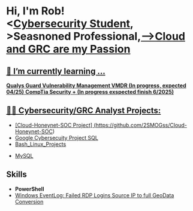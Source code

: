 <!--<img src="[url](https://imgur.com/HGYj714)" alt="Robert Chich Cyber Analyst">

<img src="<img src="url" alt="alternatetext">" alt="Girl in a jacket" width="500" height="600">-->


<h1>Hi, I'm Rob! <br/><<a href="https://github.com/2SMOGss/">Cybersecurity Student</a>, <ahttps://github.com/2SMOGss/Cloud-Honeynet-SOC/a>><!<a href="https://www.linkedin.com/in/robchich/">Seasnoned Professional</a>,<a href="(https://www.linkedin.com/in/robchich/)">-->Cloud and GRC are my Passion</h1> 
<!-- Paramedic | Cybersecurity Student | Cloud and GRC are my Passion
  -->
<h2>🌱 I’m currently learning ...</h2>

<b>Qualys Guard Vulnerability Management VMDR (In progress, expected 04/25)</b>
<b>CompTia Security + (In progress exspected finish 6/2025)</b>
<!--- <b>Qualys Guard Vulnerability Management  VMDR (In progress, expected 01/25</b>
  <div>
  <img src="https://ik.imagekit.io/qualys/image/logo/qualys.svg" width="50" height="60" align="left">
</div>-->

<h2>👨‍💻 Cybersecurity/GRC Analyst Projects:</h2>

  - [Cloud-Honeynet-SOC Project] (https://github.com/2SMOGss/Cloud-Honeynet-SOC)
  - [Google Cybersecuity Project SQL](https://github.com/2SMOGss/MySQL)
  - [Bash_Linux_Projects](https://github.com/2SMOGss/Bash_Linix_Projects)
  <!--- [GRC](https://github.com/2SMOGss/GRC)-->
  - [MySQL](https://github.com/2SMOGss/MySQL)

<h2>Skills</h2>

 - <b>PowerShell</b>
  - [Windows EventLog: Failed RDP Logins Source IP to full GeoData Conversion]((https://github.com/2SMOGss/Cloud-Honeynet-SOC))
 <!--
  - 
- <b>Full Stack Web App (React, NodeJS, Azure, and Machine Learning Components)</b>
  - [Image Analysis Middleware](https://github.com/joshmadakor1/4chan-Image-Analysis-Middleware-C964) <b><i>(Potentially NSFW)</b></i>-->

 <!-- - [JWipe (Disk Wiping Utility)](https://github.com/joshmadakor1/Jwipe.PowerShell)
  - [Active Directory Bulk User Creation](https://github.com/joshmadakor1/AD_PS)
  - [FIM (File Integrity Monitor)](https://github.com/joshmadakor1/PowerShell-Integrity-FIM)
- <b>C# (.NET Desktop Applications)</b>
  - [Ransomware Proof of Concept (Encrypter)](https://github.com/joshmadakor1/EncrypterPOC)
  - [Ransomware Proof of Concept (Decrypter)](https://github.com/joshmadakor1/DecrypterPOC)
  - [Keylogger with Email Capability](https://github.com/joshmadakor1/Key-Logger-With-Email)
- <b>Python</b>
  - [Package Delivery Application (Datastructures and Algorithms Demo)](https://github.com/joshmadakor1/Package-Delivery-Pathfinding-Algorithm)

<h2>📺 Popular YouTube Videos</h2>

- [How to get into Cybersecurity Starting From Zero](https://www.youtube.com/watch?v=a83ASGn_V_s)
- [A Day in the Life of a Cybersecurity Anayst](https://www.youtube.com/watch?v=uHy3oM7NnoU)
- [How to Create a KeyLogger (C#)](https://www.youtube.com/watch?v=N-L9hklSlNk)
- [Ransomware Demonstration (C#)](https://www.youtube.com/watch?v=OfvdQeh79s0)

<!--<h2> 🤳 Connect with me:</h2>

<!--[<img align="left" alt="Robert Chich | Twitter" width="22px" src="https://cdn.jsdelivr.net/npm/simple-icons@v3/icons/twitter.svg" />]

[<img align="left" alt="Robert Chich | Instagram" width="22px" src="https://cdn.jsdelivr.net/npm/simple-icons@v3/icons/instagram.svg" />]

[<img align="left" alt="Rob Chich | LinkedIn" width="50px" src="https://cdn.jsdelivr.net/npm/simple-icons@v3/icons/linkedin.svg" />]-->


[X]: https://x.com/2sm0gSS/
[instagram]: https://www.instagram.com/robertchich/



<!-- https://twitter.com/2sm0gSS[twitter]:-->

<!--
<h3>https://linkedin.com/in/robchich</h3>  [linkedin]:



Here are some ideas to get you started:

- 🔭 I’m currently working on ...

- 👯 I’m looking to collaborate on ...
- 🤔 I’m looking for help with ...
- 💬 Ask me about ...
- 📫 How to reach me: ...
- 😄 Pronouns: ...
- ⚡ Fun fact: ...-->
